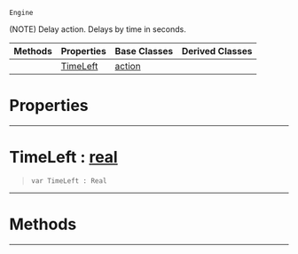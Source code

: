  `Engine`

(NOTE) Delay action. Delays by time in seconds.

|Methods|Properties|Base Classes|Derived Classes|
|---|---|---|---|
| |[ TimeLeft](actiondelay.md#timeleft-zilch-engine-doc)|[action](action.md)| |


 #  Properties


---  
 #  TimeLeft : [real](../nada_base_types/real.md)

> 
> ``` lang=cpp, name=Nada
> var TimeLeft : Real


---  
 #  Methods


---  
 

 